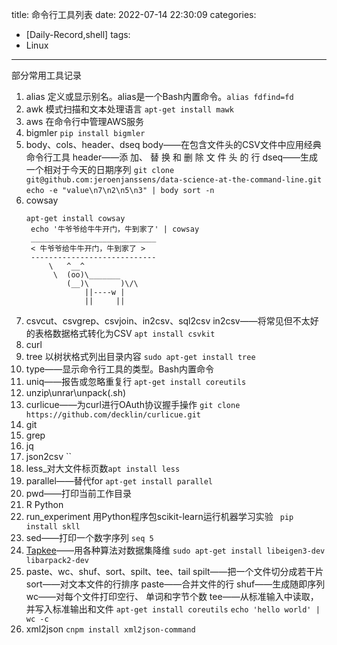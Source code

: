title: 命令行工具列表
date: 2022-07-14 22:30:09
categories:
- [Daily-Record,shell]
tags:
- Linux

---

部分常用工具记录

<!--more-->
1. alias
    定义或显示别名。alias是一个Bash内置命令。`alias fdfind=fd`
1. awk
   模式扫描和文本处理语言 `apt-get install mawk`
1. aws
   在命令行中管理AWS服务
1. bigmler
   `pip install bigmler`
1. body、cols、header、dseq
   body——在包含文件头的CSV文件中应用经典命令行工具
   header——添 加、 替 换 和 删 除 文 件 头 的 行
   dseq——生成一个相对于今天的日期序列
   `git clone git@github.com:jeroenjanssens/data-science-at-the-command-line.git`
   `echo -e "value\n7\n2\n5\n3" | body sort -n`
1. cowsay
   ``` shell
   apt-get install cowsay
    echo '牛爷爷给牛牛开门，牛到家了' | cowsay
    ____________________________
    < 牛爷爷给牛牛开门，牛到家了 >
    ----------------------------
        \   ^__^
         \  (oo)\_______
            (__)\       )\/\
                ||----w |
                ||     ||
    ```
1. csvcut、csvgrep、csvjoin、in2csv、sql2csv
    in2csv——将常见但不太好的表格数据格式转化为CSV
    `apt install csvkit`
1. curl
1. tree
    以树状格式列出目录内容 `sudo apt-get install tree`
1. type——显示命令行工具的类型。Bash内置命令
1. uniq——报告或忽略重复行 `apt-get install coreutils`
1. unzip\unrar\unpack(.sh)
1. curlicue——为curl进行OAuth协议握手操作 `git clone https://github.com/decklin/curlicue.git`
1. git
1. grep   
1. jq
1. json2csv ``    
1. less_对大文件标页数`apt install less`
1. parallel——替代for `apt-get install parallel`
1. pwd——打印当前工作目录
1. R Python
1. run_experiment
    用Python程序包scikit-learn运行机器学习实验 ` pip install skll`
1. sed——打印一个数字序列 `seq 5`
1. [Tapkee](http://tapkee.lisitsyn.m)——用各种算法对数据集降维 
    `sudo apt-get install libeigen3-dev libarpack2-dev`   
1. paste、wc、shuf、sort、spilt、tee、tail
    spilt——把一个文件切分成若干片
    sort——对文本文件的行排序
    paste——合并文件的行
    shuf——生成随即序列
    wc——对每个文件打印空行、 单词和字节个数
    tee——从标准输入中读取，并写入标准输出和文件
    `apt-get install coreutils`
    `echo 'hello world' | wc -c`
1.  xml2json
    `cnpm install xml2json-command`